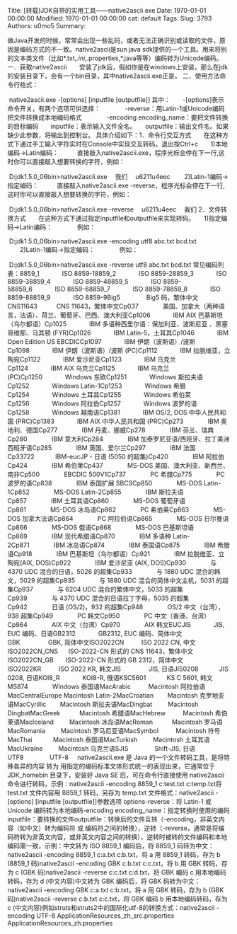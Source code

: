 Title: [转载]JDK自带的实用工具——native2ascii.exe
Date: 1970-01-01 00:00:00
Modified: 1970-01-01 00:00:00
cat: default
Tags: 
Slug: 3793
Authors: u0mo5 
Summary: 

做Java开发的时候，常常会出现一些乱码，或者无法正确识别或读取的文件，原因是编码方式的不一致。native2ascii是sun java sdk提供的一个工具。用来将别的文本类文件（比如*.txt,*.ini,*.properties,*.java等等）编码转为Unicode编码。
一．获取native2ascii　　安装了jdk后，假如你是在windows上安装，那么在jdk的安装目录下，会有一个bin目录，其中native2ascii.exe正是。
二．使用方法命令行格式：

 native2ascii.exe -[options] [inputfile [outputfile]]
其中：　　-[options]表示命令开关，有两个选项可供选择：　　　　-reverse：用Latin-1或Unicode编码把文件转换成本地编码格式　　　　-encoding encoding_name：要把文件转换的目标编码　　inputfile：表示输入文件全名。　　outputfile：输出文件名。如果缺少此参数，将输出到控制台。
具体介绍如下：1．命令行交互方式　　在这种方式下通过手工输入字符实时在Console中实现交互转码。退出按Ctrl+c　　1)本地编码→Latin编码：　　　直接敲入native2ascii.exe，程序光标会停在下一行,这时你可以直接敲入想要转换的字符，例如：

 D:jdk1.5.0_06bin&gt;native2ascii.exe　 我们　 u6211u4eec
　　2)Latin-1编码→指定编码：　　　直接敲入native2ascii.exe -reverse，程序光标会停在下一行,这时你可以直接敲入想要转换的字符，例如：

 D:jdk1.5.0_06bin&gt;native2ascii.exe -reverse　 u6211u4eec　 我们
2．文件转换方式　　在这种方式下通过指定inputfile和outputfile来实现转码。　　1)指定编码→Latin编码：　　　　例如：

 D:jdk1.5.0_06bin&gt;native2ascii.exe -encoding utf8 abc.txt bcd.txt
　　2)Latin-1编码→指定编码：　　　　例如：

 D:jdk1.5.0_06bin&gt;native2ascii.exe -reverse utf8 abc.txt bcd.txt
常见编码列表：8859_1             ISO 8859-18859_2             ISO 8859-28859_3             ISO 8859-38859_4             ISO 8859-48859_5             ISO 8859-58859_6             ISO 8859-68859_7             ISO 8859-78859_8             ISO 8859-88859_9             ISO 8859-9Big5               Big5 码，繁体中文CNS11643           CNS 11643，繁体中文Cp037              美国、加拿大（两种语言，法语）、荷兰、葡萄牙、巴西、澳大利亚Cp1006             IBM AIX 巴基斯坦（乌尔都语）Cp1025             IBM 多语种西里尔语：保加利亚、波斯尼亚 、黑塞哥维那、马其顿 (FYR)Cp1026             IBM Latin-5，土耳其Cp1046             IBM Open Edition US EBCDICCp1097             IBM 伊朗（波斯语）/波斯Cp1098             IBM 伊朗（波斯语）/波斯 (PC)Cp1112             IBM 拉脱维亚，立陶宛Cp1122             IBM 爱沙尼亚Cp1123             IBM 乌克兰Cp1124             IBM AIX 乌克兰Cp1125             IBM 乌克兰 (PC)Cp1250             Windows 东欧Cp1251             Windows 斯拉夫语Cp1252             Windows Latin-1Cp1253             Windows 希腊Cp1254             Windows 土耳其Cp1255             Windows 希伯莱Cp1256             Windows 阿拉伯Cp1257             Windows 波罗的语Cp1258             Windows 越南语Cp1381             IBM OS/2, DOS 中华人民共和国 (PRC)Cp1383             IBM AIX 中华人民共和国 (PRC)Cp273              IBM 奥地利、德国Cp277              IBM 丹麦、挪威Cp278              IBM 芬兰、瑞典Cp280              IBM 意大利Cp284              IBM 加泰罗尼亚语/西班牙、拉丁美洲西班牙语Cp285              IBM 英国、爱尔兰Cp297              IBM 法国Cp33722            IBM-eucJP - 日语 (5050 的超集)Cp420              IBM 阿拉伯Cp424              IBM 希伯莱Cp437              MS-DOS 美国、澳大利亚、新西兰、南非Cp500              EBCDIC 500V1Cp737              PC 希腊Cp775              PC 波罗的语Cp838              IBM 泰国扩展 SBCSCp850              MS-DOS Latin-1Cp852              MS-DOS Latin-2Cp855              IBM 斯拉夫语Cp857              IBM 土耳其语Cp860              MS-DOS 葡萄牙语Cp861              MS-DOS 冰岛语Cp862              PC 希伯莱Cp863              MS-DOS 加拿大法语Cp864              PC 阿拉伯语Cp865              MS-DOS 日尔曼语Cp866              MS-DOS 俄语Cp868              MS-DOS 巴基斯坦语Cp869              IBM 现代希腊语Cp870              IBM 多语种 Latin-2Cp871              IBM 冰岛语Cp874              IBM 泰国语Cp875              IBM 希腊语Cp918              IBM 巴基斯坦（乌尔都语）Cp921              IBM 拉脱维亚、立陶宛(AIX, DOS)Cp922              IBM 爱沙尼亚 (AIX, DOS)Cp930              与 4370 UDC 混合的日语，5026 的超集Cp933              与 1880 UDC 混合的韩文，5029 的超集Cp935              与 1880 UDC 混合的简体中文主机，5031 的超集Cp937              与 6204 UDC 混合的繁体中文，5033 的超集Cp939              与 4370 UDC 混合的日语拉丁字母，5035 的超集Cp942              日语 (OS/2)，932 的超集Cp948              OS/2 中文（台湾），938 超集Cp949              PC 韩文Cp950              PC 中文（香港、台湾）Cp964              AIX 中文（台湾）Cp970              AIX 韩文EUCJIS             JIS, EUC 编码、日语GB2312             GB2312, EUC 编码、简体中文GBK                GBK, 简体中文ISO2022CN          ISO 2022 CN, 中文ISO2022CN_CNS      ISO-2022-CN 形式的 CNS 11643，繁体中文ISO2022CN_GB       ISO-2022-CN 形式的 GB 2312，简体中文ISO2022KR          ISO 2022 KR, 韩文JIS                JIS, 日语JIS0208            JIS 0208, 日语KOI8_R             KOI8-R, 俄语KSC5601            KS C 5601, 韩文MS874              Windows 泰国语MacArabic          Macintosh 阿拉伯语MacCentralEurope Macintosh Latin-2MacCroatian        Macintosh 克罗地亚语MacCyrillic        Macintosh 斯拉夫语MacDingbat         Macintosh DingbatMacGreek           Macintosh 希腊语MacHebrew          Macintosh 希伯莱语MacIceland         Macintosh 冰岛语MacRoman           Macintosh 罗马语MacRomania         Macintosh 罗马尼亚语MacSymbol          Macintosh 符号MacThai            Macintosh 泰国语MacTurkish         Macintosh 土耳其语MacUkraine         Macintosh 乌克兰语SJIS               Shift-JIS, 日语UTF8               UTF-8
 
 
native2ascii.exe 是 Java 的一个文件转码工具，是将特殊各异的内容 转为 用指定的编码标准文体形式统一的表现出来，它通常位于 JDK_homebin 目录下，安装好 Java SE 后，可在命令行直接使用 native2ascii 命令进行转码，示例：native2ascii -encoding 8859_1 c:test.txt c:temp.txt将 test.txt 文件内容用 8859_1 转码，另存为 temp.txt 文件格式：native2ascii -[options] [inputfile [outputfile]]参数选项 options-reverse：将 Latin-1 或 Unicode 编码转为本地编码-encoding encoding_name：指定转换时使用的编码inputfile：要转换的文件outputfile：转换后的文件互转（-encoding，非英文内容（如中文）转为编码符 或 编码符之间的转换），逆转（-reverse，通常是将编码符转为非英文内容，或非英文内容之间的转换），逆转时被转的文件编码和本地编码需一致，示例：中文转为 ISO 8859_1 编码后，将 8859_1 码转为中文：native2ascii -encoding 8859_1 c:a.txt c:b.txt，将 a 用 8859_1 转码，存为 b (8859_1 码)native2ascii -encoding GBK c:b.txt c:c.txt，将 b 用 GBK 转码，存为 c (GBK 码)native2ascii -reverse c:c.txt c:d.txt，将 GBK 编码 c 用本地编码转码，存为 d (中文内容)中文转为 GBK 编码后，将 GBK 码转为中文：native2ascii -encoding GBK c:a.txt c:b.txt，将 a 用 GBK 转码，存为 b (GBK 码)native2ascii -reverse c:b.txt c:c.txt，将 GBK 编码 b 用本地编码转码，存为 c (中文内容)例如struts和struts2中的国际化utf-8的转换方式：native2ascii -encoding UTF-8 ApplicationResources_zh_src.properties ApplicationResources_zh.properties
